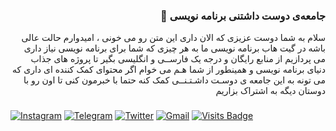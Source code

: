 
<h3 align="right"> 👋 جامعه‌ی دوست داشتنی برنامه‌ نویسی</h3> 
 <p align = "right"> سلام به شما دوست عزیزی که الان داری  این متن رو می خونی ، امیدوارم حالت عالی باشه
 در گیت هاب برنامه نویسی ما به هر چیزی که شما برای برنامه نویسی نیاز داری می پردازیم
 از منابع رایگان و درجه یک فارســی و انگلیسی بگیر تا پروژه های جذاب دنیای برنامه نویسی
 و همینطور از شما هـم می خوام اگر محتوای کمک کننده ای داری که می تونه به این جامعه‌ ی 
 دوسـت داشـتـنــی کمک کنه حتما با خبرمون کنی تا اون رو با دوستان دیگه به اشتراک بزاریم 
 </p>

<h3>   </h3>

[![Instagram](https://img.shields.io/badge/barnamenevisiinsta-%23E4405F.svg?style=for-the-badge&logo=Instagram&logoColor=white)](https://www.instagram.com/barnamenevisiinsta/)
[![Telegram](https://img.shields.io/badge/barnamenevisichannel-2CA5E0?style=for-the-badge&logo=telegram&logoColor=white)](https://www.t.me/barnamenevisichannel/)
[![Twitter](https://img.shields.io/badge/barnamenevisitw-%231DA1F2.svg?style=for-the-badge&logo=Twitter&logoColor=white)](https://www.twitter.com/barnamenevisitw/)
[![Gmail](https://img.shields.io/badge/email-D14836?style=for-the-badge&logo=gmail&logoColor=white)](mailto:ertebatbabarnamenevisi@gmail.com)
[![Visits Badge](https://badges.pufler.dev/visits/barnamenevisi/barnamenevisi?style=for-the-badge&logo=appveyor)](https://www.instagram.com/barnamenevisiinsta/)
 
